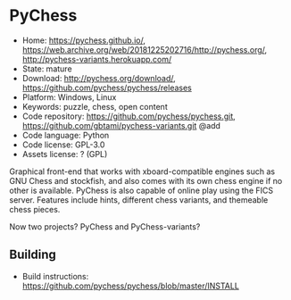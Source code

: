 # PyChess

- Home: https://pychess.github.io/, https://web.archive.org/web/20181225202716/http://pychess.org/, http://pychess-variants.herokuapp.com/
- State: mature
- Download: http://pychess.org/download/, https://github.com/pychess/pychess/releases
- Platform: Windows, Linux
- Keywords: puzzle, chess, open content
- Code repository: https://github.com/pychess/pychess.git, https://github.com/gbtami/pychess-variants.git @add
- Code language: Python
- Code license: GPL-3.0
- Assets license: ? (GPL)

Graphical front-end that works with xboard-compatible engines such as GNU Chess and stockfish, and also comes with its own chess engine if no other is available.
PyChess is also capable of online play using the FICS server. Features include hints, different chess variants, and themeable chess pieces.

Now two projects? PyChess and PyChess-variants?

## Building

- Build instructions: https://github.com/pychess/pychess/blob/master/INSTALL
